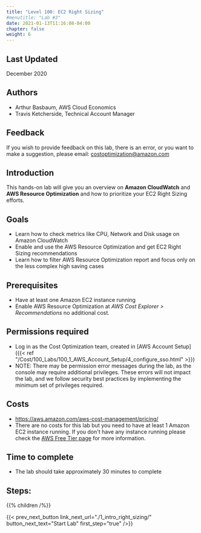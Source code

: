 ```yaml
---
title: "Level 100: EC2 Right Sizing"
#menutitle: "Lab #3"
date: 2021-01-13T11:16:08-04:00
chapter: false
weight: 6
---
```

## Last Updated
December 2020

## Authors
- Arthur Basbaum, AWS Cloud Economics
- Travis Ketcherside, Technical Account Manager 

## Feedback
If you wish to provide feedback on this lab, there is an error, or you want to make a suggestion, please email: costoptimization@amazon.com

## Introduction
 This hands-on lab will give you an overview on **Amazon CloudWatch** and **AWS Resource Optimization** and how to prioritize your EC2 Right Sizing efforts.

## Goals
- Learn how to check metrics like CPU, Network and Disk usage on Amazon CloudWatch
- Enable and use the AWS Resource Optimization and get EC2 Right Sizing recommendations
- Learn how to filter AWS Resource Optimization report and focus only on the less complex high saving cases

## Prerequisites
- Have at least one Amazon EC2 instance running
- Enable AWS Resource Optimization at *AWS Cost Explorer > Recommendations* no additional cost.

## Permissions required
- Log in as the Cost Optimization team, created in [AWS Account Setup]({{< ref "/Cost/100_Labs/100_1_AWS_Account_Setup/4_configure_sso.html" >}})
- NOTE: There may be permission error messages during the lab, as the console may require additional privileges. These errors will not impact the lab, and we follow security best practices by implementing the minimum set of privileges required.

## Costs
- https://aws.amazon.com/aws-cost-management/pricing/
- There are no costs for this lab but you need to have at least 1 Amazon EC2 instance running. If you don't have any instance running please check the [AWS Free Tier page](https://aws.amazon.com/free/) for more information.

## Time to complete
- The lab should take approximately 30 minutes to complete

## Steps:
{{% children  /%}}

{{< prev_next_button link_next_url="./1_intro_right_sizing/" button_next_text="Start Lab" first_step="true" />}}